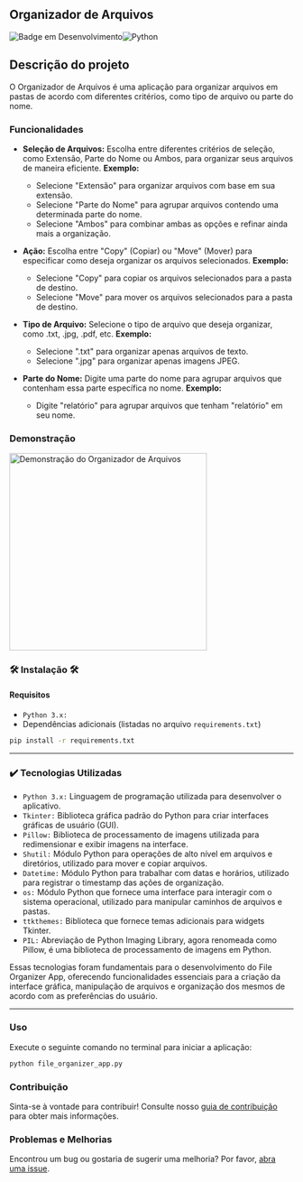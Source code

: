 ## Organizador de Arquivos

![Badge em Desenvolvimento](http://img.shields.io/static/v1?label=STATUS&message=EM%20DESENVOLVIMENTO&color=GREEN&style=for-the-badge)![Python](https://img.shields.io/badge/python-3670A0?style=for-the-badge&logo=python&logoColor=ffdd54)

## Descrição do projeto 

O Organizador de Arquivos é uma aplicação para organizar arquivos em pastas de acordo com diferentes critérios, como tipo de arquivo ou parte do nome.

### Funcionalidades

- **Seleção de Arquivos:** Escolha entre diferentes critérios de seleção, como Extensão, Parte do Nome ou Ambos, para organizar seus arquivos de maneira eficiente.
  **Exemplo:**
  - Selecione "Extensão" para organizar arquivos com base em sua extensão.
  - Selecione "Parte do Nome" para agrupar arquivos contendo uma determinada parte do nome.
  - Selecione "Ambos" para combinar ambas as opções e refinar ainda mais a organização.

- **Ação:** Escolha entre "Copy" (Copiar) ou "Move" (Mover) para especificar como deseja organizar os arquivos selecionados.
  **Exemplo:**
  - Selecione "Copy" para copiar os arquivos selecionados para a pasta de destino.
  - Selecione "Move" para mover os arquivos selecionados para a pasta de destino.

- **Tipo de Arquivo:** Selecione o tipo de arquivo que deseja organizar, como .txt, .jpg, .pdf, etc.
  **Exemplo:**
  - Selecione ".txt" para organizar apenas arquivos de texto.
  - Selecione ".jpg" para organizar apenas imagens JPEG.

- **Parte do Nome:** Digite uma parte do nome para agrupar arquivos que contenham essa parte específica no nome.
  **Exemplo:**
  - Digite "relatório" para agrupar arquivos que tenham "relatório" em seu nome.

### Demonstração
  <img src="https://github.com/GustavoDuranBR/App_Organizador_de_Arquivos/assets/81047389/23284e39-eb5d-4468-bfdb-26fd583c152b" width="350" alt="Demonstração do Organizador de Arquivos">

### 🛠️ Instalação 🛠️ 

#### Requisitos

- ``Python 3.x:``
- Dependências adicionais (listadas no arquivo `requirements.txt`)

```bash
pip install -r requirements.txt
```
---

### ✔️ Tecnologias Utilizadas

- ``Python 3.x:`` Linguagem de programação utilizada para desenvolver o aplicativo.
- ``Tkinter:`` Biblioteca gráfica padrão do Python para criar interfaces gráficas de usuário (GUI).
- ``Pillow:`` Biblioteca de processamento de imagens utilizada para redimensionar e exibir imagens na interface.
- ``Shutil:`` Módulo Python para operações de alto nível em arquivos e diretórios, utilizado para mover e copiar arquivos.
- ``Datetime:`` Módulo Python para trabalhar com datas e horários, utilizado para registrar o timestamp das ações de organização.
- ``os:`` Módulo Python que fornece uma interface para interagir com o sistema operacional, utilizado para manipular caminhos de arquivos e pastas.
- ``ttkthemes:`` Biblioteca que fornece temas adicionais para widgets Tkinter.
- ``PIL:`` Abreviação de Python Imaging Library, agora renomeada como Pillow, é uma biblioteca de processamento de imagens em Python.
  
Essas tecnologias foram fundamentais para o desenvolvimento do File Organizer App, oferecendo funcionalidades essenciais para a criação da interface gráfica, manipulação de arquivos e organização dos mesmos de acordo com as preferências do usuário.

--- 

### Uso

Execute o seguinte comando no terminal para iniciar a aplicação:

```bash
python file_organizer_app.py
```

### Contribuição

Sinta-se à vontade para contribuir! Consulte nosso [guia de contribuição](CONTRIBUTING.md) para obter mais informações.

### Problemas e Melhorias

Encontrou um bug ou gostaria de sugerir uma melhoria? Por favor, [abra uma issue](https://github.com/GustavoDuranBR/App_Organizador_de_Arquivos/issues).
